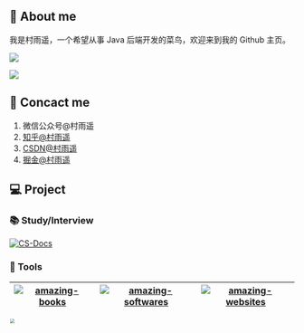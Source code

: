 ## 👋 About me

我是村雨遥，一个希望从事 Java 后端开发的菜鸟，欢迎来到我的 Github 主页。

[![](https://github-readme-stats.vercel.app/api?username=cunyu1943&count_private=true&show_icons=true&theme=tokyonight)](https://github.com/cunyu1943)

[![](https://github-readme-stats.vercel.app/api/top-langs/?username=cunyu1943&layout=compact&theme=tokyonight)](https://github.com/cunyu1943/)

## 📲 Concact me

1. 微信公众号@村雨遥
2. [知乎@村雨遥](https://www.zhihu.com/people/cunyu1943)
3. [CSDN@村雨遥](https://blog.csdn.net/github_39655029)
4. [掘金@村雨遥](https://juejin.cn/user/747323637904519)

## 💻 Project

### 📚 Study/Interview

[![CS-Docs](https://github-readme-stats.vercel.app/api/pin/?username=cunyu1943&repo=CS-Docs&theme=dark)](https://github.com/cunyu1943/CS-Docs)


### 🔧 Tools

|[![amazing-books](https://github-readme-stats.vercel.app/api/pin/?username=cunyu1943&repo=amazing-books&theme=dark)](https://github.com/cunyu1943/amazing-books) | [![amazing-softwares](https://github-readme-stats.vercel.app/api/pin/?username=cunyu1943&repo=amazing-softwares&theme=dark)](https://github.com/cunyu1943/amazing-softwares) | [![amazing-websites](https://github-readme-stats.vercel.app/api/pin/?username=cunyu1943&repo=amazing-websites&theme=dark)](https://github.com/cunyu1943/amazing-websites)|
|-------------------|-------------------|:-----------------:|



<img src="https://gitee.com/cunyu1943/images/raw/master/ImgsUbuntu/20200510234310.png" height="200"  style="zoom:50%;" />





